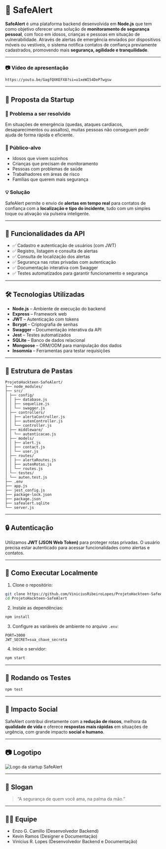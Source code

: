 
# 🚨 SafeAlert

**SafeAlert** é uma plataforma backend desenvolvida em **Node.js** que tem como objetivo oferecer uma solução de **monitoramento de segurança pessoal**, com foco em idosos, crianças e pessoas em situação de vulnerabilidade. Através de alertas de emergência enviados por dispositivos móveis ou vestíveis, o sistema notifica contatos de confiança previamente cadastrados, promovendo mais **segurança, agilidade e tranquilidade**.

---

### 📷 Vídeo de apresentação

```https://youtu.be/GagfQXKEFX8?si=u1xeWI54DeP7wgsw```

---

## 🧠 Proposta da Startup

### 🎯 Problema a ser resolvido

Em situações de emergência (quedas, ataques cardíacos, desaparecimentos ou assaltos), muitas pessoas não conseguem pedir ajuda de forma rápida e eficiente.

### 👥 Público-alvo

- Idosos que vivem sozinhos
- Crianças que precisam de monitoramento
- Pessoas com problemas de saúde
- Trabalhadores em áreas de risco
- Famílias que querem mais segurança

### 💡 Solução

SafeAlert permite o envio de **alertas em tempo real** para contatos de confiança com a **localização e tipo do incidente**, tudo com um simples toque ou ativação via pulseira inteligente.

---

## 🚀 Funcionalidades da API

- ✅ Cadastro e autenticação de usuários (com JWT)
- ✅ Registro, listagem e consulta de alertas
- ✅ Consulta de localização dos alertas
- ✅ Segurança nas rotas privadas com autenticação
- ✅ Documentação interativa com Swagger
- ✅ Testes automatizados para garantir funcionamento e segurança

---

## 🛠️ Tecnologias Utilizadas

- **Node.js** – Ambiente de execução do backend
- **Express** – Framework web
- **JWT** – Autenticação com tokens
- **Bcrypt** – Criptografia de senhas
- **Swagger** – Documentação interativa da API
- **Jest** – Testes automatizados
- **SQLite** – Banco de dados relacional
- **Mongoose** – ORM/ODM para manipulação dos dados
- **Insomnia** – Ferramentas para testar requisições

---

## 📁 Estrutura de Pastas

```
ProjetoHackteen-SafeAlert/
├── node_modules/
├── src/
│ ├── config/
│ │ ├── database.js
│ │ ├── sequelize.js
│ │ └── swagger.js
│ ├── controllers/
│ │ ├── alertaController.js
│ │ ├── autenController.js
│ │ └── controller.js
│ ├── middleware/
│ │ └── autenticacao.js
│ ├── models/
│ │ ├── alert.js
│ │ ├── contact.js
│ │ └── user.js
│ ├── routes/
│ │ ├── alertaRoutes.js
│ │ ├── autenRotas.js
│ │ └── routes.js
│ └── testes/
│ └── auten.test.js
├── .env
├── app.js
├── jest_config.js
├── package-lock.json
├── package.json
├── safealert.sqlite
└── server.js
```

---

## 🔒 Autenticação

Utilizamos **JWT (JSON Web Token)** para proteger rotas privadas. O usuário precisa estar autenticado para acessar funcionalidades como alertas e contatos.

---

## 📌 Como Executar Localmente

1. Clone o repositório:

```bash
git clone https://github.com/ViniciusRibeiroLopes/ProjetoHackteen-SafeAlert.git
cd ProjetoHackteen-SafeAlert
```

2. Instale as dependências:

```bash
npm install
```

3. Configure as variáveis de ambiente no arquivo `.env`:

```env
PORT=3000
JWT_SECRET=sua_chave_secreta
```

4. Inicie o servidor:

```bash
npm start
```

---

## 🧪 Rodando os Testes

```bash
npm test
```

---

## 🧠 Impacto Social

SafeAlert contribui diretamente com a **redução de riscos**, melhora da **qualidade de vida** e oferece **respostas mais rápidas** em situações de urgência, com grande impacto **social e humano**.

---

## 📷 Logotipo

![Logo da startup SafeAlert](https://github.com/user-attachments/assets/ae63537d-6462-48a6-b518-816b379908b7)

---

## 💬 Slogan

> “A segurança de quem você ama, na palma da mão.”

---

## 👨‍💻 Equipe

- Enzo G. Camillo (Desenvolvedor Backend)
- Kevin Ramos (Designer e Documentação)
- Vinícius R. Lopes (Desenvolvedor Backend e Documentação)
